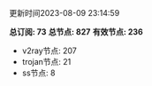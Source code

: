 更新时间2023-08-09 23:14:59

**总订阅: 73**
**总节点: 827**
**有效节点: 236**
- v2ray节点: 207
- trojan节点: 21
- ss节点: 8
